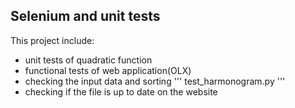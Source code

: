## Selenium and unit tests

This project include:

* unit tests of quadratic function 
* functional tests of web application(OLX) 
* checking the input data and sorting ''' test_harmonogram.py '''
* checking if the file is up to date on the website

